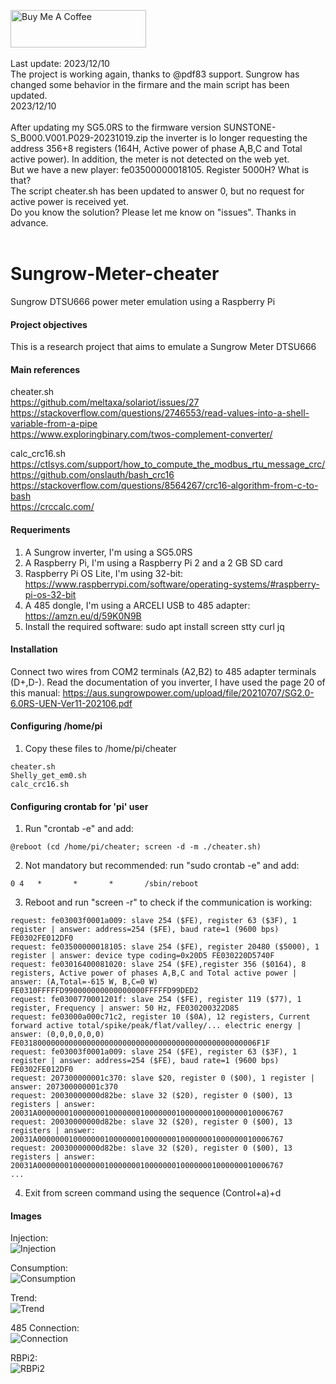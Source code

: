 <a href="https://www.buymeacoffee.com/rbpiuserf" target="_blank"><img src="https://cdn.buymeacoffee.com/buttons/v2/default-yellow.png" alt="Buy Me A Coffee" style="height: 60px !important;width: 217px !important;" ></a>
<br>
<br>
Last update: 2023/12/10<br>
The project is working again, thanks to @pdf83 support.
Sungrow has changed some behavior in the firmare and the main script has been updated. 
<br>
2023/12/10<br>
<br>
After updating my SG5.0RS to the firmware version SUNSTONE-S_B000.V001.P029-20231019.zip the inverter is lo longer requesting the address 356+8 registers (164H, Active power of phase A,B,C and Total active power). In addition, the meter is not detected on the web yet.<br>
But we have a new player: fe03500000018105. Register 5000H? What is that?<br>
The script cheater.sh has been updated to answer 0, but no request for active power is received yet.<br>
Do you know the solution? Please let me know on "issues". Thanks in advance.<br>
<br>
# Sungrow-Meter-cheater
Sungrow DTSU666 power meter emulation using a Raspberry Pi

#### Project objectives
This is a research project that aims to emulate a Sungrow Meter DTSU666

#### Main references
cheater.sh<br>
https://github.com/meltaxa/solariot/issues/27<br>
https://stackoverflow.com/questions/2746553/read-values-into-a-shell-variable-from-a-pipe<br>
https://www.exploringbinary.com/twos-complement-converter/<br>

calc_crc16.sh<br>
https://ctlsys.com/support/how_to_compute_the_modbus_rtu_message_crc/<br>
https://github.com/onslauth/bash_crc16<br>
https://stackoverflow.com/questions/8564267/crc16-algorithm-from-c-to-bash<br>
https://crccalc.com/<br>

#### Requeriments
1. A Sungrow inverter, I'm using a SG5.0RS
2. A Raspberry Pi, I'm using a Raspberry Pi 2 and a 2 GB SD card
3. Raspberry Pi OS Lite, I'm using 32-bit: https://www.raspberrypi.com/software/operating-systems/#raspberry-pi-os-32-bit
4. A 485 dongle, I'm using a ARCELI USB to 485 adapter: https://amzn.eu/d/59K0N9B
5. Install the required software: sudo apt install screen stty curl jq

#### Installation
Connect two wires from COM2 terminals (A2,B2) to 485 adapter terminals (D+,D-). Read the documentation of you inverter, I have used the page 20 of this manual:  https://aus.sungrowpower.com/upload/file/20210707/SG2.0-6.0RS-UEN-Ver11-202106.pdf

#### Configuring /home/pi
1. Copy these files to /home/pi/cheater
```
cheater.sh
Shelly_get_em0.sh
calc_crc16.sh
```

#### Configuring crontab for 'pi' user
1. Run "crontab -e" and add:
```
@reboot (cd /home/pi/cheater; screen -d -m ./cheater.sh)
```

2. Not mandatory but recommended: run "sudo crontab -e" and add:
```
0 4   *       *       *       /sbin/reboot
```

3. Reboot and run "screen -r" to check if the communication is working:
```
request: fe03003f0001a009: slave 254 ($FE), register 63 ($3F), 1 register | answer: address=254 ($FE), baud rate=1 (9600 bps) FE0302FE012DF0
request: fe03500000018105: slave 254 ($FE), register 20480 ($5000), 1 register | answer: device type coding=0x20D5 FE030220D5740F
request: fe03016400081020: slave 254 ($FE),register 356 ($0164), 8 registers, Active power of phases A,B,C and Total active power | answer: (A,Total=-615 W, B,C=0 W) FE0310FFFFFD990000000000000000FFFFFD99DED2
request: fe0300770001201f: slave 254 ($FE), register 119 ($77), 1 register, Frequency | answer: 50 Hz, FE030200322D85
request: fe03000a000c71c2, register 10 ($0A), 12 registers, Current forward active total/spike/peak/flat/valley/... electric energy | answer: (0,0,0,0,0,0) FE03180000000000000000000000000000000000000000000000006F1F
request: fe03003f0001a009: slave 254 ($FE), register 63 ($3F), 1 register | answer: address=254 ($FE), baud rate=1 (9600 bps) FE0302FE012DF0
request: 207300000001c370: slave $20, register 0 ($00), 1 register | answer: 207300000001c370
request: 20030000000d82be: slave 32 ($20), register 0 ($00), 13 registers | answer: 20031A0000000100000001000000010000000100000001000000010006767
request: 20030000000d82be: slave 32 ($20), register 0 ($00), 13 registers | answer: 20031A0000000100000001000000010000000100000001000000010006767
request: 20030000000d82be: slave 32 ($20), register 0 ($00), 13 registers | answer: 20031A0000000100000001000000010000000100000001000000010006767
...
```

4. Exit from screen command using the sequence (Control+a)+d

#### Images
Injection:<br>
<img src="injection.png" title="Injection">

Consumption:<br>
<img src="consumption.png" title="Consumption">

Trend:<br>
<img src="trend.png" title="Trend">

485 Connection:<br>
<img src="connection.jpg" title="Connection">

RBPi2:<br>
<img src="RBPi2.jpg" title="RBPi2">

